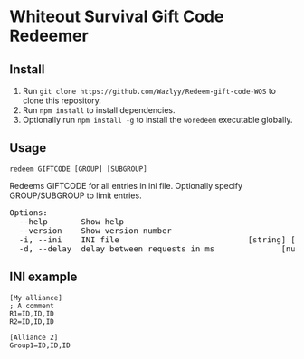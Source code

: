 # Whiteout Survival Gift Code Redeemer

## Install

1. Run `git clone https://github.com/Wazlyy/Redeem-gift-code-WOS` to clone this repository.
2. Run `npm install` to install dependencies.
3. Optionally run `npm install -g` to install the `woredeem` executable globally.

## Usage

`redeem GIFTCODE [GROUP] [SUBGROUP]`

Redeems GIFTCODE for all entries in ini file. Optionally specify GROUP/SUBGROUP
to limit entries.

<pre>
Options:
  --help       Show help                                               [boolean]
  --version    Show version number                                     [boolean]
  -i, --ini    INI file                           [string] [default: "data.ini"]
  -d, --delay  delay between requests in ms              [number] [default: 100]
</pre>

## INI example
```
[My alliance]
; A comment
R1=ID,ID,ID
R2=ID,ID,ID

[Alliance 2]
Group1=ID,ID,ID
```